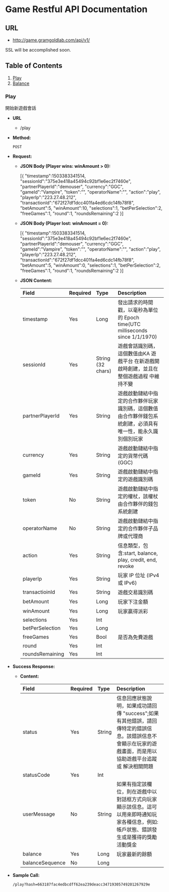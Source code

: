 # Game Restful API Documentation

## URL

  * http://game.gramgoldlab.com/api/v1/

SSL will be accomplished soon.

## Table of Contents

1. [Play](#play)
1. [Balance](#balance)

### Play

開始新遊戲會話

* **URL**

  * /play

* **Method:**

  `POST`
  
* **Request:**

  * **JSON Body (Player wins: winAmount > 0):** 
 
    [{ 
    "timestamp":1503383341514, 
    "sessionId":"375e3e418a45494c92bf1e6ec2f7460e", 
    "partnerPlayerId":"demouser", 
    "currency":"GGC", 
    "gameId":"Vampire", 
    "token":"",
    "operatorName":"",
    "action":"play", 
    "playerIp":"223.27.48.212",
    "transactionId":"672f27df1dcc401fa4ed6cdc14fb78f8",
    "betAmount":5,
    "winAmount":10,
    "selections":1,
    "betPerSelection":2,
    "freeGames":1,
    "round":1,
    "roundsRemaining":2
    }]
    
  * **JSON Body (Player lost: winAmount = 0):** 
 
    [{ 
    "timestamp":1503383341514, 
    "sessionId":"375e3e418a45494c92bf1e6ec2f7460e", 
    "partnerPlayerId":"demouser", 
    "currency":"GGC", 
    "gameId":"Vampire", 
    "token":"",
    "operatorName":"",
    "action":"play", 
    "playerIp":"223.27.48.212",
    "transactionId":"672f27df1dcc401fa4ed6cdc14fb78f8",
    "betAmount":5,
    "winAmount":0,
    "selections":1,
    "betPerSelection":2,
    "freeGames":1,
    "round":1,
    "roundsRemaining":2
    }]

 
  * **JSON Content:**

    | Field           | Required | Type     | Description                                                      |
    |:----------------|:---------|:---------|:-----------------------------------------------------------------|
    | timestamp       | Yes      | Long     | 發出請求的時間戳，以毫秒為單位的 Epoch time(UTC milliseconds since 1/1/1970) |
    | sessionId       | Yes      | String (32 chars)     | 遊戲會話識別碼，這個數值由KA 遊戲平台 在新遊戲開啟時創建，並且在整個遊戲過程 中維持不變 |
    | partnerPlayerId | Yes      | String   | 遊戲啟動鏈結中指定的合作夥伴玩家識別碼，這個數值由合作夥伴錢包系統創建，必須具有唯一性，能永久識別個別玩家 |
    | currency        | Yes      | String   | 遊戲啟動鏈結中指定的貨幣代碼 (GGC) |
    | gameId          | Yes      | String   | 遊戲啟動鏈結中指定的遊戲識別碼 |
    | token           | No       | String   | 遊戲啟動鏈結中指定的權杖，該權杖由合作夥伴的錢包系統創建 |
    | operatorName    | No       | String   | 遊戲啟動鏈結中指定的合作夥伴子品牌或代理商 |
    | action          | Yes      | String   | 信息類型，包含:start, balance, play, credit, end, revoke |
    | playerIp        | Yes      | String   | 玩家 IP 位址 (IPv4 或 IPv6) |
    | transactioinId  | Yes      | String   | 遊戲交易識別碼 |
    | betAmount  | Yes      | Long   | 玩家下注金額 |
    | winAmount  | Yes      | Long   | 玩家贏得派彩 |
    | selections | Yes      | Int   |  |
    | betPerSelection  | Yes      | Long   |  |
    | freeGames  | Yes      | Bool   | 是否為免費遊戲 |
    | round      | Yes      | Int   |  |
    | roundsRemaining  | Yes      | Int   |  |
  

* **Success Response:**

  * **Content:**

    | Field           | Required | Type     | Description                                                      |
    |:----------------|:---------|:---------|:-----------------------------------------------------------------|
    | status          | Yes      | String   | 信息回應狀態說明，如果成功請回傳 "success";如果有其他錯誤，請回傳特定的錯誤信息。該錯誤信息不會顯示在玩家的遊戲畫面，而是用以協助遊戲平台追蹤或 解決相關問題 |
    | statusCode      | Yes      | Int      |                                                                  |
    | userMessage     | No       | String   | 如果有指定該欄位，則在遊戲中以對話框方式向玩家顯示該信息。這可以用來即時通知玩家各種信息，例如:帳戶狀態、錯誤發生或是獲得的獎勵活動獎金 |
    | balance         | Yes      | Long     | 玩家最新的餘額 |     
    | balanceSequence | No       | Long     |              |

* **Sample Call:**

  ```
  /play?hash=663187fac4edbcdff62ea239deacc34719305749201267929e
  
  ```
 

